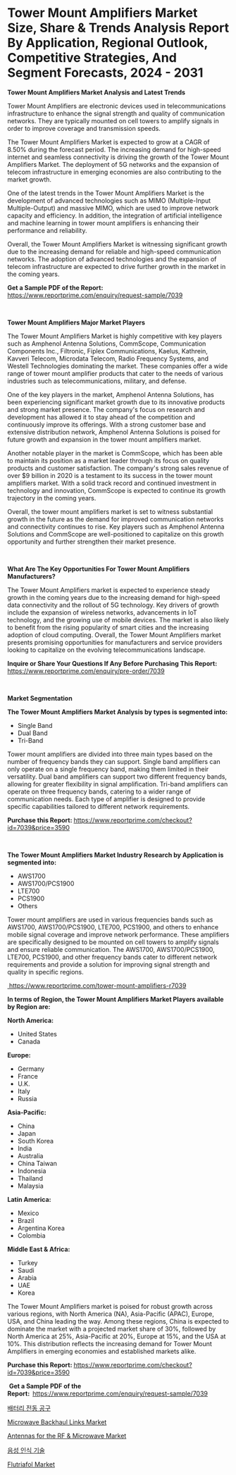 <p><h1>Tower Mount Amplifiers Market Size, Share & Trends Analysis Report By Application, Regional Outlook, Competitive Strategies, And Segment Forecasts, 2024 - 2031</h1></p><p><strong>Tower Mount Amplifiers Market Analysis and Latest Trends</strong></p>
<p><p>Tower Mount Amplifiers are electronic devices used in telecommunications infrastructure to enhance the signal strength and quality of communication networks. They are typically mounted on cell towers to amplify signals in order to improve coverage and transmission speeds.</p><p>The Tower Mount Amplifiers Market is expected to grow at a CAGR of 8.50% during the forecast period. The increasing demand for high-speed internet and seamless connectivity is driving the growth of the Tower Mount Amplifiers Market. The deployment of 5G networks and the expansion of telecom infrastructure in emerging economies are also contributing to the market growth.</p><p>One of the latest trends in the Tower Mount Amplifiers Market is the development of advanced technologies such as MIMO (Multiple-Input Multiple-Output) and massive MIMO, which are used to improve network capacity and efficiency. In addition, the integration of artificial intelligence and machine learning in tower mount amplifiers is enhancing their performance and reliability.</p><p>Overall, the Tower Mount Amplifiers Market is witnessing significant growth due to the increasing demand for reliable and high-speed communication networks. The adoption of advanced technologies and the expansion of telecom infrastructure are expected to drive further growth in the market in the coming years.</p></p>
<p><strong>Get a Sample PDF of the Report:&nbsp;</strong> <a href="https://www.reportprime.com/enquiry/request-sample/7039">https://www.reportprime.com/enquiry/request-sample/7039</a></p>
<p>&nbsp;</p>
<p><strong>Tower Mount Amplifiers Major Market Players</strong></p>
<p><p>The Tower Mount Amplifiers Market is highly competitive with key players such as Amphenol Antenna Solutions, CommScope, Communication Components Inc., Filtronic, Fiplex Communications, Kaelus, Kathrein, Kavveri Telecom, Microdata Telecom, Radio Frequency Systems, and Westell Technologies dominating the market. These companies offer a wide range of tower mount amplifier products that cater to the needs of various industries such as telecommunications, military, and defense.</p><p>One of the key players in the market, Amphenol Antenna Solutions, has been experiencing significant market growth due to its innovative products and strong market presence. The company's focus on research and development has allowed it to stay ahead of the competition and continuously improve its offerings. With a strong customer base and extensive distribution network, Amphenol Antenna Solutions is poised for future growth and expansion in the tower mount amplifiers market.</p><p>Another notable player in the market is CommScope, which has been able to maintain its position as a market leader through its focus on quality products and customer satisfaction. The company's strong sales revenue of over $9 billion in 2020 is a testament to its success in the tower mount amplifiers market. With a solid track record and continued investment in technology and innovation, CommScope is expected to continue its growth trajectory in the coming years.</p><p>Overall, the tower mount amplifiers market is set to witness substantial growth in the future as the demand for improved communication networks and connectivity continues to rise. Key players such as Amphenol Antenna Solutions and CommScope are well-positioned to capitalize on this growth opportunity and further strengthen their market presence.</p></p>
<p>&nbsp;</p>
<p><strong>What Are The Key Opportunities For Tower Mount Amplifiers Manufacturers?</strong></p>
<p><p>The Tower Mount Amplifiers market is expected to experience steady growth in the coming years due to the increasing demand for high-speed data connectivity and the rollout of 5G technology. Key drivers of growth include the expansion of wireless networks, advancements in IoT technology, and the growing use of mobile devices. The market is also likely to benefit from the rising popularity of smart cities and the increasing adoption of cloud computing. Overall, the Tower Mount Amplifiers market presents promising opportunities for manufacturers and service providers looking to capitalize on the evolving telecommunications landscape.</p></p>
<p><strong>Inquire or Share Your Questions If Any Before Purchasing This Report:</strong> <a href="https://www.reportprime.com/enquiry/pre-order/7039">https://www.reportprime.com/enquiry/pre-order/7039</a></p>
<p>&nbsp;</p>
<p><strong>Market Segmentation</strong></p>
<p><strong>The Tower Mount Amplifiers Market Analysis by types is segmented into:</strong></p>
<p><ul><li>Single Band</li><li>Dual Band</li><li>Tri-Band</li></ul></p>
<p><p>Tower mount amplifiers are divided into three main types based on the number of frequency bands they can support. Single band amplifiers can only operate on a single frequency band, making them limited in their versatility. Dual band amplifiers can support two different frequency bands, allowing for greater flexibility in signal amplification. Tri-band amplifiers can operate on three frequency bands, catering to a wider range of communication needs. Each type of amplifier is designed to provide specific capabilities tailored to different network requirements.</p></p>
<p><strong>Purchase this Report:&nbsp;</strong><a href="https://www.reportprime.com/checkout?id=7039&price=3590">https://www.reportprime.com/checkout?id=7039&price=3590</a></p>
<p>&nbsp;</p>
<p><strong>The Tower Mount Amplifiers Market Industry Research by Application is segmented into:</strong></p>
<p><ul><li>AWS1700</li><li>AWS1700/PCS1900</li><li>LTE700</li><li>PCS1900</li><li>Others</li></ul></p>
<p><p>Tower mount amplifiers are used in various frequencies bands such as AWS1700, AWS1700/PCS1900, LTE700, PCS1900, and others to enhance mobile signal coverage and improve network performance. These amplifiers are specifically designed to be mounted on cell towers to amplify signals and ensure reliable communication. The AWS1700, AWS1700/PCS1900, LTE700, PCS1900, and other frequency bands cater to different network requirements and provide a solution for improving signal strength and quality in specific regions.</p></p>
<p><a href="https://www.reportprime.com/tower-mount-amplifiers-r7039">&nbsp;https://www.reportprime.com/tower-mount-amplifiers-r7039</a></p>
<p><strong>In terms of Region, the Tower Mount Amplifiers Market Players available by Region are:</strong></p>
<p>
    <p> <strong> North America: </strong>
        <ul>
            <li>United States</li>
            <li>Canada</li>
        </ul>
        </p> 
    <p> <strong> Europe: </strong>
        <ul>
            <li>Germany</li>
            <li>France</li>
            <li>U.K.</li>
            <li>Italy</li>
            <li>Russia</li>
        </ul>
        </p> 
    <p> <strong> Asia-Pacific: </strong>
        <ul>
            <li>China</li>
            <li>Japan</li>
            <li>South Korea</li>
            <li>India</li>
            <li>Australia</li>
            <li>China Taiwan</li>
            <li>Indonesia</li>
            <li>Thailand</li>
            <li>Malaysia</li>
        </ul>
        </p> 
    <p> <strong> Latin America: </strong>
        <ul>
            <li>Mexico</li>
            <li>Brazil</li>
            <li>Argentina Korea</li>
            <li>Colombia</li>
        </ul>
        </p> 
    <p> <strong> Middle East & Africa: </strong>
        <ul>
            <li>Turkey</li>
            <li>Saudi</li>
            <li>Arabia</li>
            <li>UAE</li>
            <li>Korea</li>
        </ul>
    </p>
    </p>
<p><p>The Tower Mount Amplifiers market is poised for robust growth across various regions, with North America (NA), Asia-Pacific (APAC), Europe, USA, and China leading the way. Among these regions, China is expected to dominate the market with a projected market share of 30%, followed by North America at 25%, Asia-Pacific at 20%, Europe at 15%, and the USA at 10%. This distribution reflects the increasing demand for Tower Mount Amplifiers in emerging economies and established markets alike.</p></p>
<p><strong>Purchase this Report: </strong><a href="https://www.reportprime.com/checkout?id=7039&price=3590">https://www.reportprime.com/checkout?id=7039&price=3590</a></p>
<p>&nbsp;<strong>Get a Sample PDF of the Report:&nbsp;&nbsp;</strong><a href="https://www.reportprime.com/enquiry/request-sample/7039">https://www.reportprime.com/enquiry/request-sample/7039</a></p>
<p><strong></strong></p>
<p><p><a href="https://github.com/vsap75a286l/Market-Research-Report-List-1/blob/main/121782818834.md">배터리 전동 공구</a></p><p><a href="https://github.com/wusalecollins540tpqoz/Market-Research-Report-List-1/blob/main/microwave-backhaul-links-market.md">Microwave Backhaul Links Market</a></p><p><a href="https://github.com/pjcfca/Market-Research-Report-List-2/blob/main/antennas-for-the-rf-microwave-market.md">Antennas for the RF & Microwave Market</a></p><p><a href="https://github.com/idcefvhkdut6/Market-Research-Report-List-1/blob/main/312904018833.md">음성 인식 기술</a></p><p><a href="https://issuu.com/reportprime-2/docs/flutriafol-market-size-2030.pptx">Flutriafol Market</a></p></p>